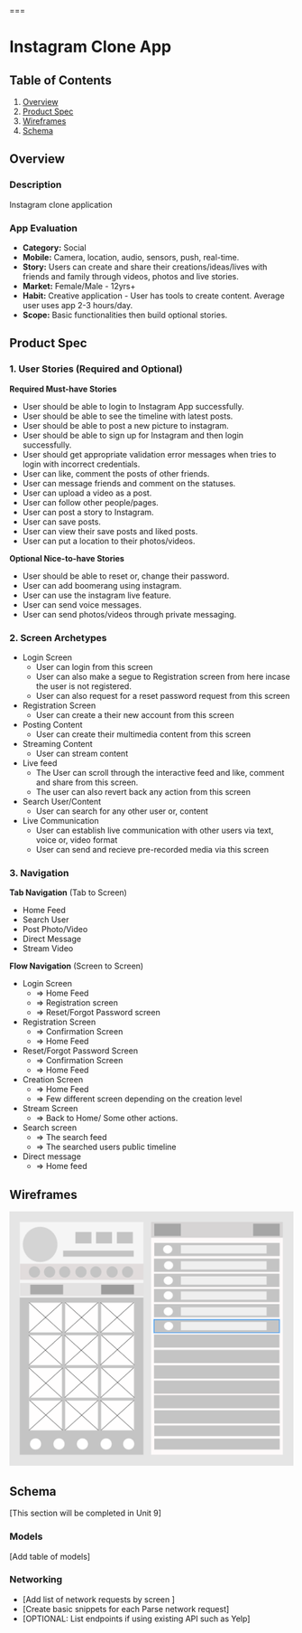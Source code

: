 ===

# Instagram Clone App

## Table of Contents
1. [Overview](#Overview)
1. [Product Spec](#Product-Spec)
1. [Wireframes](#Wireframes)
2. [Schema](#Schema)

## Overview
### Description
Instagram clone application 

### App Evaluation
- **Category:**  Social 
- **Mobile:** Camera, location, audio, sensors, push, real-time.
- **Story:** Users can create and share their creations/ideas/lives with friends and family through videos, photos and live stories. 
- **Market:** Female/Male - 12yrs+ 
- **Habit:** Creative application - User has tools to create content. Average user uses app 2-3 hours/day. 
- **Scope:** Basic functionalities then build optional stories. 

## Product Spec

### 1. User Stories (Required and Optional)

**Required Must-have Stories**

* User should be able to login to Instagram App successfully.
* User should be able to see the timeline with latest posts.
* User should be able to post a new picture to instagram.
* User should be able to sign up for Instagram and then login successfully.
* User should get appropriate validation error messages when tries to login with incorrect credentials.
* User can like, comment the posts of other friends.
* User can message friends and comment on the statuses.
* User can upload a video as a post.
* User can follow other people/pages.
* User can post a story to Instagram.
* User can save posts.
* User can view their save posts and liked posts. 
* User can put a location to their photos/videos. 

**Optional Nice-to-have Stories**

* User should be able to reset or, change their password.
* User can add boomerang using instagram.
* User can use the instagram live feature. 
* User can send voice messages. 
* User can send photos/videos through private messaging. 


### 2. Screen Archetypes

* Login Screen
   * User can login from this screen
   * User can also make a segue to Registration screen from here incase the user is not registered.
   * User can also request for a reset password request from this screen
* Registration Screen
   * User can create a their new account from this screen
* Posting Content
   * User can create their multimedia content from this screen
* Streaming Content
   * User can stream content
* Live feed
   * The User can scroll through the interactive feed and like, comment and share from this screen. 
   * The user can also revert back any action from this screen
* Search User/Content
   * User can search for any other user or, content
* Live Communication
   * User can establish live communication with other users via text, voice or, video format
   * User can send and recieve pre-recorded media via this screen
   
### 3. Navigation

**Tab Navigation** (Tab to Screen)

* Home Feed
* Search User
* Post Photo/Video
* Direct Message
* Stream Video 

**Flow Navigation** (Screen to Screen)

* Login Screen
   * => Home Feed
   * => Registration screen
   * => Reset/Forgot Password screen
* Registration Screen
   * => Confirmation Screen
   * => Home Feed
* Reset/Forgot Password Screen
   * => Confirmation Screen
   * => Home Feed
* Creation Screen
   * => Home Feed
   * => Few different screen depending on the creation level
* Stream Screen
   * => Back to Home/ Some other actions.
* Search screen
   * => The search feed
   * => The searched users public timeline 
* Direct message
   * => Home feed
 


## Wireframes
<img src="img/ios.jpg" width=600>

## Schema 
[This section will be completed in Unit 9]
### Models
[Add table of models]
### Networking
- [Add list of network requests by screen ]
- [Create basic snippets for each Parse network request]
- [OPTIONAL: List endpoints if using existing API such as Yelp]
